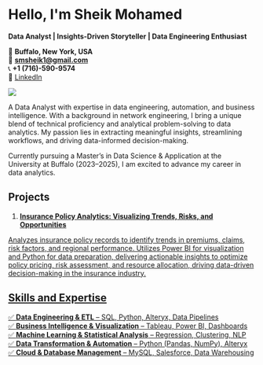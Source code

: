 # Hello, I'm Sheik Mohamed
**Data Analyst | Insights-Driven Storyteller | Data Engineering Enthusiast**

📍 **Buffalo, New York, USA**  
📧 **smsheik1@gmail.com**  
📞 **+1 (716)-590-9574**  
🔗 [LinkedIn](https://www.linkedin.com/in/sheik-mohamed-p/)

<a href="https://www.linkedin.com/in/sheik-mohamed-p"><img src="https://img.shields.io/badge/-LinkedIn-0072b1?&style=for-the-badge&logo=linkedin&logoColor=white" /></a>

A Data Analyst with expertise in data engineering, automation, and business intelligence. With a background in network engineering, I bring a unique blend of technical proficiency and analytical problem-solving to data analytics. My passion lies in extracting meaningful insights, streamlining workflows, and driving data-informed decision-making.

Currently pursuing a Master’s in Data Science & Application at the University at Buffalo (2023–2025), I am excited to advance my career in data analytics.

## Projects
1. <a href="https://github.com/Sheik1sha/Insurance-Policy-Analytics">**Insurance Policy Analytics: Visualizing Trends, Risks, and Opportunities**

 Analyzes insurance policy records to identify trends in premiums, claims, risk factors, and regional performance. Utilizes Power BI for visualization and Python for data preparation, delivering actionable insights to optimize 
 policy pricing, risk assessment, and resource allocation, driving data-driven decision-making in the insurance industry.
   
## Skills and Expertise  

✅ **Data Engineering & ETL** – SQL, Python, Alteryx, Data Pipelines  
✅ **Business Intelligence & Visualization** – Tableau, Power BI, Dashboards  
✅ **Machine Learning & Statistical Analysis** – Regression, Clustering, NLP  
✅ **Data Transformation & Automation** – Python (Pandas, NumPy), Alteryx  
✅ **Cloud & Database Management** – MySQL, Salesforce, Data Warehousing
